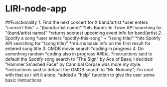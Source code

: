 # LIRI-node-app
##Functionality
*1.* Find the next concert for X band/artist
    *user enters "concert-this" + "(band/artist name)"
    *hits Bands-In-Town API searching for "(band/artist name)"
    *returns soonest upcoming event info for band/artist
*2.* Spotify a song
    *user enters "spotify-this-song" + "(song title)"
    *hits Spotify API searching for "(song title)"
    *returns basic info on the first result for entered song title
*3.* OMDB movie search
    *coding in progress
*4.* Do something random
    *coding also in progress
##Etc.
*instructions said to default the Spotify song search to "The Sign" by Ace of Base; i decided "Hammer Smashed Face" by Cannibal Corpse was more my style.
*instructions said to default the OMDB search to "Mr. Nobody"; i'm cool with that so i left it alone.
*added a "help" function to give the user some basic instructions